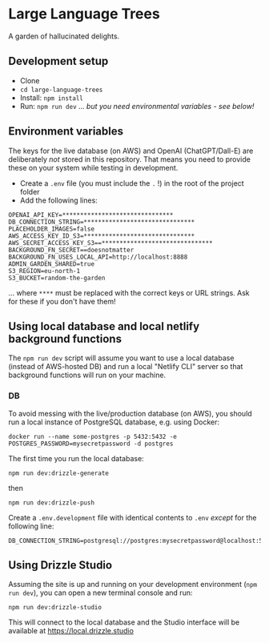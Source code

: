 # Large Language Trees

A garden of hallucinated delights.

## Development setup

- Clone
- `cd large-language-trees`
- Install: `npm install`
- Run: `npm run dev` ... _but you need environmental variables - see below!_

## Environment variables

The keys for the live database (on AWS) and OpenAI (ChatGPT/Dall-E) are deliberately _not_ stored in this repository. That means you need to provide these on your system while testing in development.

- Create a `.env` file (you must include the `.` !) in the root of the project folder
- Add the following lines:

```
OPENAI_API_KEY=*******************************
DB_CONNECTION_STRING=*******************************
PLACEHOLDER_IMAGES=false
AWS_ACCESS_KEY_ID_S3=*******************************
AWS_SECRET_ACCESS_KEY_S3==*******************************
BACKGROUND_FN_SECRET==doesnotmatter
BACKGROUND_FN_USES_LOCAL_API=http://localhost:8888
ADMIN_GARDEN_SHARED=true
S3_REGION=eu-north-1
S3_BUCKET=random-the-garden
```

... where `****` must be replaced with the correct keys or URL strings. Ask for these if you don't have them!

## Using local database and local netlify background functions

The `npm run dev` script will assume you want to use a local database (instead of AWS-hosted DB) and run a local "Netlify CLI" server so that background functions will run on your machine.

### DB

To avoid messing with the live/production database (on AWS), you should run a local instance of PostgreSQL database, e.g. using Docker:

```
docker run --name some-postgres -p 5432:5432 -e POSTGRES_PASSWORD=mysecretpassword -d postgres
```

The first time you run the local database:

```
npm run dev:drizzle-generate
```

then

```
npm run dev:drizzle-push
```

Create a `.env.development` file with identical contents to `.env` _except_ for the following line:

```
DB_CONNECTION_STRING=postgresql://postgres:mysecretpassword@localhost:5432
```

## Using Drizzle Studio

Assuming the site is up and running on your development environment (`npm run dev`), you can open a new terminal console and run:

```
npm run dev:drizzle-studio
```

This will connect to the local database and the Studio interface will be available at https://local.drizzle.studio
